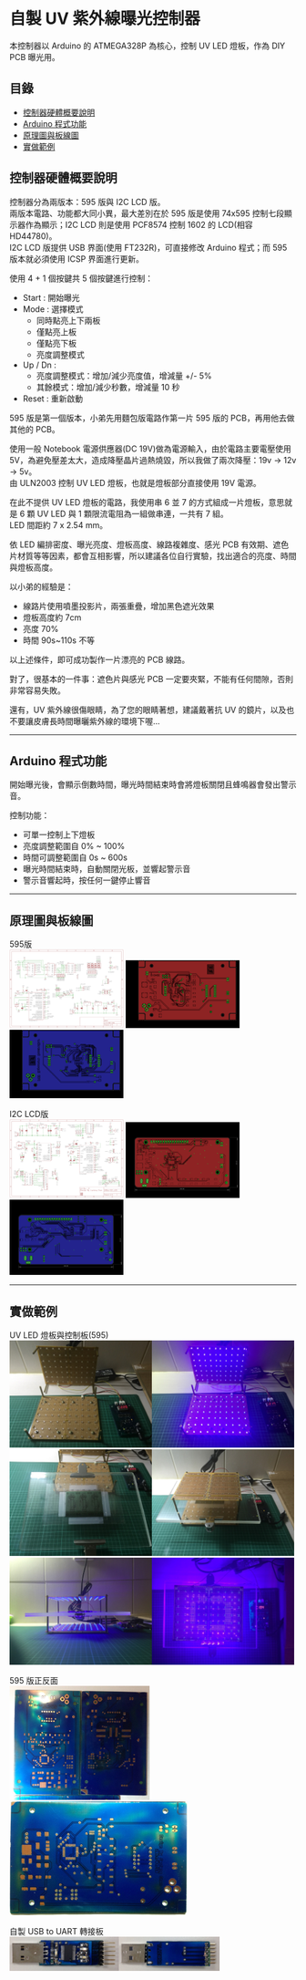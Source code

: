 # 自製 UV 紫外線曝光控制器
本控制器以 Arduino 的 ATMEGA328P 為核心，控制 UV LED 燈板，作為 DIY PCB 曝光用。

## 目錄
* [控制器硬體概要說明](#控制器硬體概要說明)
* [Arduino 程式功能](#arduino-程式功能)
* [原理圖與板線圖](#原理圖與板線圖)
* [實做範例](#實做範例)


## 控制器硬體概要說明
控制器分為兩版本：595 版與 I2C LCD 版。  
兩版本電路、功能都大同小異，最大差別在於 595 版是使用 74x595 控制七段顯示器作為顯示；I2C LCD 則是使用 PCF8574 控制 1602 的 LCD(相容HD44780)。  
I2C LCD 版提供 USB 界面(使用 FT232R)，可直接修改 Arduino 程式；而 595 版本就必須使用 ICSP 界面進行更新。

使用 4 + 1 個按鍵共 5 個按鍵進行控制：
* Start : 開始曝光
* Mode : 選擇模式  
    * 同時點亮上下兩板  
    * 僅點亮上板  
    * 僅點亮下板  
    * 亮度調整模式  
* Up / Dn :  
    * 亮度調整模式：增加/減少亮度值，增減量 +/- 5%
    * 其餘模式：增加/減少秒數，增減量 10 秒
* Reset : 重新啟動

595 版是第一個版本，小弟先用麵包版電路作第一片 595 版的 PCB，再用他去做其他的 PCB。

使用一般 Notebook 電源供應器(DC 19V)做為電源輸入，由於電路主要電壓使用 5V，為避免壓差太大，造成降壓晶片過熱燒毀，所以我做了兩次降壓：19v -> 12v -> 5v。  
由 ULN2003 控制 UV LED 燈板，也就是燈板部分直接使用 19V 電源。

在此不提供 UV LED 燈板的電路，我使用串 6 並 7 的方式組成一片燈板，意思就是 6 顆 UV LED 與 1 顆限流電阻為一組做串連，一共有 7 組。  
LED 間距約 7 x 2.54 mm。

依 LED 編排密度、曝光亮度、燈板高度、線路複雜度、感光 PCB 有效期、遮色片材質等等因素，都會互相影響，所以建議各位自行實驗，找出適合的亮度、時間與燈板高度。

以小弟的經驗是：
* 線路片使用噴墨投影片，兩張重疊，增加黑色遮光效果
* 燈板高度約 7cm
* 亮度 70%
* 時間 90s~110s 不等

以上述條件，即可成功製作一片漂亮的 PCB 線路。

對了，很基本的一件事：遮色片與感光 PCB 一定要夾緊，不能有任何間隙，否則非常容易失敗。

還有，UV 紫外線很傷眼睛，為了您的眼睛著想，建議戴著抗 UV 的鏡片，以及也不要讓皮膚長時間曝曬紫外線的環境下喔... 

***

## Arduino 程式功能
開始曝光後，會顯示倒數時間，曝光時間結束時會將燈板關閉且蜂鳴器會發出警示音。

控制功能：
* 可單一控制上下燈板
* 亮度調整範圍自 0% ~ 100%
* 時間可調整範圍自 0s ~ 600s
* 曝光時間結束時，自動關閉光板，並響起警示音
* 警示音響起時，按任何一鍵停止響音

***
## 原理圖與板線圖
595版  
<img src="/Images/595_SCH.png" alt="595 版原理圖" title="595 版原理圖" width="200" />
<img src="/Images/595_BRD_F.png" alt="595 正面板線圖" title="595 正面板線圖" width="200" />
<img src="/Images/595_BRD_B.png" alt="595 背面板線圖" title="595 背面板線圖" width="200" />

I2C LCD版  
<img src="/Images/I2C_LCD_SCH.png" alt="I2C LCD 版原理圖" title="I2C LCD 版原理圖" width="200" />
<img src="/Images/I2C_LCD_BRD_F.png" alt="I2C LCD 正面板線圖" title="I2C LCD 正面板線圖" width="200" />
<img src="/Images/I2C_LCD_BRD_B.png" alt="I2C LCD 背面板線圖" title="I2C LCD 背面板線圖" width="200" />

***
## 實做範例
UV LED 燈板與控制板(595)    
<img src="/Images/Demo3.jpg" title="燈板與控制板(未亮)" width="250" /><img src="/Images/Demo4.jpg" title="燈板與控制板(點亮)" width="250" /><img src="/Images/Demo7.jpg" title="底片與壓克力夾板" width="250" /><img src="/Images/Demo8.jpg" title="燈板與壓克力夾板放置位置" width="250" /><img src="/Images/Demo5.jpg" title="曝光中-側面" width="250" /><img src="/Images/Demo6.jpg" title="曝光中-俯視" width="250" />

595 版正反面    
<img src="/Images/Demo1.jpg" title="595版正反面" height="200" /><img src="/Images/Demo2.jpg" title="595版正面" height="200" />

自製 USB to UART 轉接板    
<img src="/Images/USB2UART-F.jpg" title="USB to UART 正面" height="60" /><img src="/Images/USB2UART-B.jpg" title="USB to UART 背面" height="60" />
